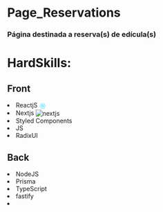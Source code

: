 # Page_Reservations

### Página destinada a reserva(s) de edícula(s)

# HardSkills:
## Front
  <li>ReactjS  <img align="center" alt="React" height="15" width="16" src="https://raw.githubusercontent.com/devicons/devicon/master/icons/react/react-original.svg"></li> 
  <li> Nextjs <img align="center" alt="nextjs" height="15" width="16" src="https://skillicons.dev/icons?i=nextjs" /></li> 
  <li>Styled Components</li>
  <li>JS</li>
  <li>RadixUI</li>

## Back
  <li>NodeJS</li> 
  <li> Prisma</li> 
  <li> TypeScript</li> 
  <li>fastify</li>
  <li></li>
